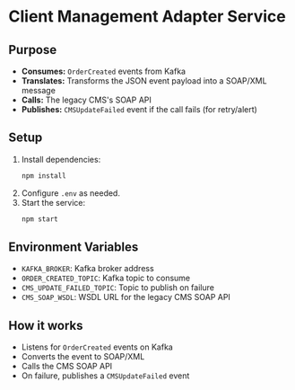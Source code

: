 # Client Management Adapter Service

## Purpose

- **Consumes:** `OrderCreated` events from Kafka
- **Translates:** Transforms the JSON event payload into a SOAP/XML message
- **Calls:** The legacy CMS's SOAP API
- **Publishes:** `CMSUpdateFailed` event if the call fails (for retry/alert)

## Setup

1. Install dependencies:
   ```sh
   npm install
   ```
2. Configure `.env` as needed.
3. Start the service:
   ```sh
   npm start
   ```

## Environment Variables

- `KAFKA_BROKER`: Kafka broker address
- `ORDER_CREATED_TOPIC`: Kafka topic to consume
- `CMS_UPDATE_FAILED_TOPIC`: Topic to publish on failure
- `CMS_SOAP_WSDL`: WSDL URL for the legacy CMS SOAP API

## How it works

- Listens for `OrderCreated` events on Kafka
- Converts the event to SOAP/XML
- Calls the CMS SOAP API
- On failure, publishes a `CMSUpdateFailed` event
